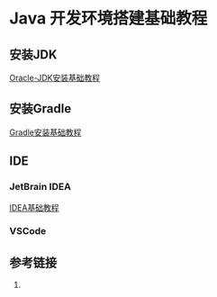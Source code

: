 # Java 开发环境搭建基础教程


## 安装JDK

[Oracle-JDK安装基础教程](work/programming/Java/Operation/Oracle-JDK安装基础教程.md)
## 安装Gradle

[Gradle安装基础教程](work/programming/Java/Tools/Gradle/Gradle安装基础教程.md)

## IDE
### JetBrain IDEA

[IDEA基础教程](work/tools/JetBrains/IDEA/IDEA基础教程.md)

### VSCode


## 参考链接
1. 